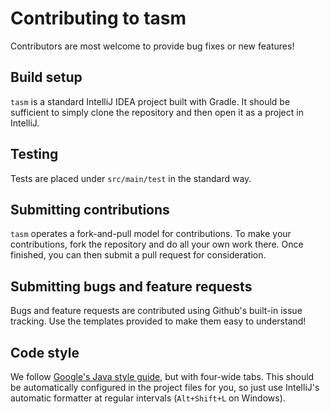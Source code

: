# Contributing to tasm

Contributors are most welcome to provide bug fixes or new features!

## Build setup

`tasm` is a standard IntelliJ IDEA project built with Gradle. It should be sufficient
to simply clone the repository and then open it as a project in IntelliJ.

## Testing

Tests are placed under `src/main/test` in the standard way.

## Submitting contributions

`tasm` operates a fork-and-pull model for contributions. To make your contributions,
fork the repository and do all your own work there. Once finished, you can then submit a
pull request for consideration.

## Submitting bugs and feature requests

Bugs and feature requests are contributed using Github's built-in issue tracking. Use
the templates provided to make them easy to understand!

## Code style

We follow [Google's Java style guide](https://google.github.io/styleguide/javaguide.html),
but with four-wide tabs. This should be automatically configured in the project files for you,
so just use IntelliJ's automatic formatter at regular intervals (`Alt+Shift+L` on Windows).